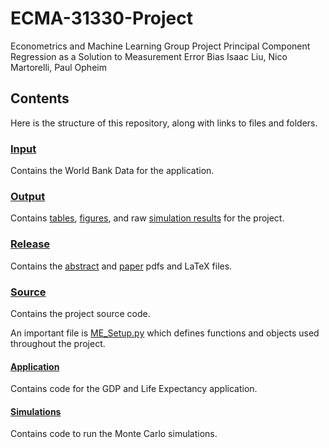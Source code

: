 # ECMA-31330-Project

Econometrics and Machine Learning Group Project
Principal Component Regression as a Solution to Measurement Error Bias
Isaac Liu, Nico Martorelli, Paul Opheim

## Contents

Here is the structure of this repository, along with links to files and folders.

### [Input](Input)

Contains the World Bank Data for the application.

### [Output](Output)

Contains [tables](Output/Tables), [figures](Output/Figures), and raw [simulation results](Output/Sim_Results) for the project.

### [Release](Release)

Contains the [abstract](Release/Abstract.pdf) and [paper](Release/PCR_and_Measurement_Error.pdf) pdfs and LaTeX files.

### [Source](Source)

Contains the project source code.

An important file is [ME_Setup.py](Source/ME_Setup.py) which defines functions and objects used throughout the project.

#### [Application](Source/Application)

Contains code for the GDP and Life Expectancy application.

#### [Simulations](Source/Simulations)

Contains code to run the Monte Carlo simulations.
